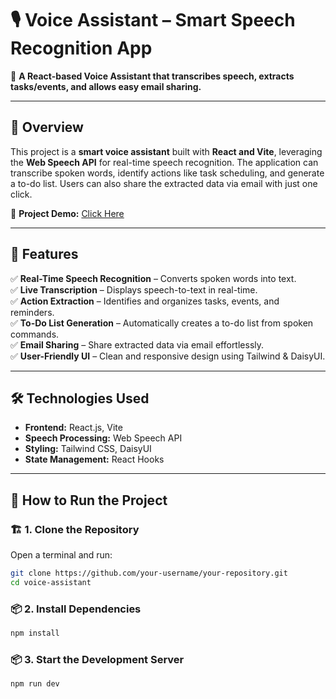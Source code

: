 # 🎙️ Voice Assistant – Smart Speech Recognition App  

🚀 **A React-based Voice Assistant that transcribes speech, extracts tasks/events, and allows easy email sharing.**  

---

## 📌 Overview  
This project is a **smart voice assistant** built with **React and Vite**, leveraging the **Web Speech API** for real-time speech recognition. The application can transcribe spoken words, identify actions like task scheduling, and generate a to-do list. Users can also share the extracted data via email with just one click.  

🎥 **Project Demo:** [Click Here](https://drive.google.com/file/d/1BsyJfDN6KlbltvE8jkjrWXvN9m0NGNG9/view?usp=sharing)  

---

## 🚀 Features  
✅ **Real-Time Speech Recognition** – Converts spoken words into text.  
✅ **Live Transcription** – Displays speech-to-text in real-time.  
✅ **Action Extraction** – Identifies and organizes tasks, events, and reminders.  
✅ **To-Do List Generation** – Automatically creates a to-do list from spoken commands.  
✅ **Email Sharing** – Share extracted data via email effortlessly.  
✅ **User-Friendly UI** – Clean and responsive design using Tailwind & DaisyUI.  

---

## 🛠️ Technologies Used  
- **Frontend:** React.js, Vite  
- **Speech Processing:** Web Speech API  
- **Styling:** Tailwind CSS, DaisyUI  
- **State Management:** React Hooks  

---

## 🎯 How to Run the Project  

### 🏗️ **1. Clone the Repository**  
Open a terminal and run:  
```sh
git clone https://github.com/your-username/your-repository.git
cd voice-assistant
```

### 📦 2. Install Dependencies  
```sh
npm install
```

### 📦 3. Start the Development Server  
```sh
npm run dev
```
